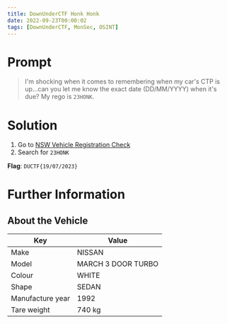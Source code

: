 ```yaml
---
title: DownUnderCTF Honk Honk
date: 2022-09-23T00:00:02
tags: [DownUnderCTF, MonSec, OSINT]
---
```

# Prompt
> I'm shocking when it comes to remembering when my car's CTP is up...can you let me know the exact date (DD/MM/YYYY) when it's due? My rego is `23HONK`.

# Solution
1. Go to [NSW Vehicle Registration Check](https://free-rego-check.service.nsw.gov.au/)
1. Search for `23HONK`

**Flag**: `DUCTF{19/07/2023}`

# Further Information
## About the Vehicle
Key | Value
---|---
Make | NISSAN
Model | MARCH 3 DOOR TURBO
Colour | WHITE
Shape | SEDAN
Manufacture year | 1992
Tare weight | 740 kg